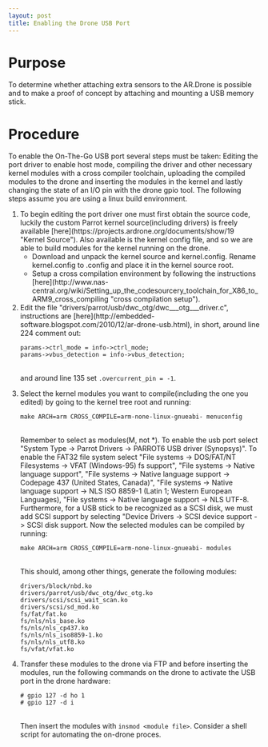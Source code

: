 ```yaml
---
layout: post
title: Enabling the Drone USB Port
---
```



Purpose
=======
To determine whether attaching extra sensors to the AR.Drone is
possible and to make a proof of concept by attaching and mounting a
USB memory stick.

Procedure
=========
To enable the On-The-Go USB port several steps must be taken: Editing the port
driver to enable host mode, compiling the driver and other necessary
kernel modules with a cross compiler toolchain, uploading the compiled
modules to the drone and inserting the modules in the kernel and
lastly changing the state of an I/O pin with the drone gpio tool. The following
steps assume you are using a linux build environment.
<ol>
<li>To begin editing the port driver one must first obtain the source code, luckily the custom Parrot kernel source(including drivers) is freely available [here](https://projects.ardrone.org/documents/show/19 "Kernel Source"). Also available is the kernel config file, and so we are able to build modules for the kernel running on the drone.
<ul><li>  Download and unpack the kernel source and kernel.config. Rename kernel.config to .config and place it in the kernel source root.</li>
<li>Setup a cross compilation environment by following the instructions [here](http://www.nas-central.org/wiki/Setting_up_the_codesourcery_toolchain_for_X86_to_ARM9_cross_compiling "cross compilation setup").</li></ul></li>
<li>Edit the file "drivers/parrot/usb/dwc_otg/dwc___otg___driver.c",
instructions are [here](http://embedded-software.blogspot.com/2010/12/ar-drone-usb.html),
in short, around line 224 comment out: 

    params->ctrl_mode = info->ctrl_mode; 
    params->vbus_detection = info->vbus_detection;

<br />and around line 135 set `.overcurrent_pin = -1`.</li>
<li>Select the kernel modules you want to compile(including the one you edited) by going to the kernel tree root and running:

    make ARCH=arm CROSS_COMPILE=arm-none-linux-gnueabi- menuconfig 	      

<br />Remember to select as modules(M, not *). To enable the usb port select "System Type -> Parrot Drivers -> PARROT6 USB driver (Synopsys)". 
To enable the FAT32 file system select "File systems -> DOS/FAT/NT Filesystems -> VFAT (Windows-95) fs support", "File systems -> Native language support", "File systems -> Native language support -> Codepage 437 (United States, Canada)", "File systems -> Native language support -> NLS ISO 8859-1  (Latin 1; Western European Languages), "File systems -> Native language support -> NLS UTF-8. 
Furthermore, for a USB stick to be recognized as a SCSI disk, we must add SCSI support by selecting "Device Drivers -> SCSI device support -> SCSI disk support.
Now the selected modules can be compiled by running:
   
    make ARCH=arm CROSS_COMPILE=arm-none-linux-gnueabi- modules
    
<br />This should, among other things, generate the following modules:
    
    drivers/block/nbd.ko
    drivers/parrot/usb/dwc_otg/dwc_otg.ko
    drivers/scsi/scsi_wait_scan.ko
    drivers/scsi/sd_mod.ko
    fs/fat/fat.ko
    fs/nls/nls_base.ko
    fs/nls/nls_cp437.ko
    fs/nls/nls_iso8859-1.ko
    fs/nls/nls_utf8.ko
    fs/vfat/vfat.ko

</li>
<li>Transfer these modules to the drone via FTP and before inserting the modules, run the following commands on the drone to activate the USB port in the drone hardware:

    # gpio 127 -d ho 1
    # gpio 127 -d i

<br />Then insert the modules with `insmod <module file>`. Consider a shell script for automating the on-drone proces.
</li>
</ol>